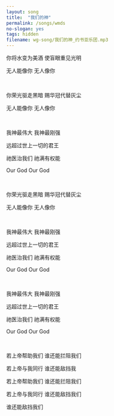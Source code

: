 ```yaml
---
layout: song
title:  "我们的神"
permalink: /songs/wmds
no-slogan: yes
tags: hidden
filename: wg-song/我们的神_约书亚乐团.mp3
---
```


你将水变为美酒 使盲眼重见光明

无人能像你 无人像你

<br>

你荣光驱走黑暗 赐华冠代替灰尘

无人能像你 无人像你

<br>

我神最伟大 我神最刚强

远超过世上一切的君王

祂医治我们 祂满有权能

Our God Our God

<br>

你荣光驱走黑暗 赐华冠代替灰尘

无人能像你 无人像你

<br>

我神最伟大 我神最刚强

远超过世上一切的君王

祂医治我们 祂满有权能

Our God Our God

<br>

我神最伟大 我神最刚强

远超过世上一切的君王

祂医治我们 祂满有权能

Our God Our God

<br>

若上帝帮助我们 谁还能拦阻我们

若上帝与我同行 谁还能敌挡我

若上帝帮助我们 谁还能拦阻我们

若上帝与我同行 谁还能敌挡我们

谁还能敌挡我们
